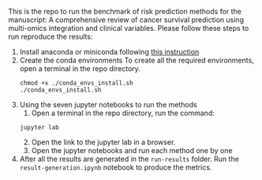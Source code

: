 This is the repo to run the benchmark of risk prediction methods for the manuscript: A comprehensive review of cancer survival prediction using multi-omics integration and clinical variables.
Please follow these steps to run reproduce the results:
1. Install anaconda or miniconda following [this instruction](https://docs.anaconda.com/miniconda/install/)
2. Create the conda environments
   To create all the required environments, open a terminal in the repo directory.
   ```
   chmod +x ./conda_envs_install.sh
   ./conda_envs_install.sh
   ```
3. Using the seven jupyter notebooks to run the methods
   1. Open a terminal in the repo directory, run the command:
   ```
   jupyter lab
   ```
   2. Open the link to the jupyter lab in a browser.
   3. Open the jupyter notebooks and run each method one by one
4. After all the results are generated in the ```run-results``` folder. Run the ```result-generation.ipynb``` notebook to produce the metrics. 
